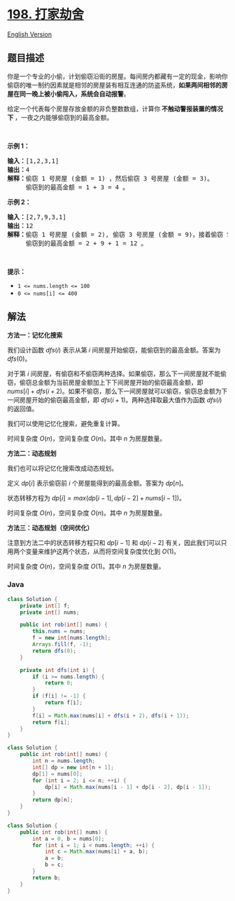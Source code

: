# [198. 打家劫舍](https://leetcode.cn/problems/house-robber)

[English Version](/solution/0100-0199/0198.House%20Robber/README_EN.md)

## 题目描述

<p>你是一个专业的小偷，计划偷窃沿街的房屋。每间房内都藏有一定的现金，影响你偷窃的唯一制约因素就是相邻的房屋装有相互连通的防盗系统，<strong>如果两间相邻的房屋在同一晚上被小偷闯入，系统会自动报警</strong>。</p>

<p>给定一个代表每个房屋存放金额的非负整数数组，计算你<strong> 不触动警报装置的情况下 </strong>，一夜之内能够偷窃到的最高金额。</p>

<p> </p>

<p><strong>示例 1：</strong></p>

<pre>
<strong>输入：</strong>[1,2,3,1]
<strong>输出：</strong>4
<strong>解释：</strong>偷窃 1 号房屋 (金额 = 1) ，然后偷窃 3 号房屋 (金额 = 3)。
     偷窃到的最高金额 = 1 + 3 = 4 。</pre>

<p><strong>示例 2：</strong></p>

<pre>
<strong>输入：</strong>[2,7,9,3,1]
<strong>输出：</strong>12
<strong>解释：</strong>偷窃 1 号房屋 (金额 = 2), 偷窃 3 号房屋 (金额 = 9)，接着偷窃 5 号房屋 (金额 = 1)。
     偷窃到的最高金额 = 2 + 9 + 1 = 12 。
</pre>

<p> </p>

<p><strong>提示：</strong></p>

<ul>
	<li><code>1 <= nums.length <= 100</code></li>
	<li><code>0 <= nums[i] <= 400</code></li>
</ul>

## 解法

**方法一：记忆化搜索**

我们设计函数 $dfs(i)$ 表示从第 $i$ 间房屋开始偷窃，能偷窃到的最高金额。答案为 $dfs(0)$。

对于第 $i$ 间房屋，有偷窃和不偷窃两种选择。如果偷窃，那么下一间房屋就不能偷窃，偷窃总金额为当前房屋金额加上下下间房屋开始的偷窃最高金额，即 $nums[i] + dfs(i + 2)$。如果不偷窃，那么下一间房屋就可以偷窃，偷窃总金额为下一间房屋开始的偷窃最高金额，即 $dfs(i + 1)$。两种选择取最大值作为函数 $dfs(i)$ 的返回值。

我们可以使用记忆化搜索，避免重复计算。

时间复杂度 $O(n)$，空间复杂度 $O(n)$。其中 $n$ 为房屋数量。

**方法二：动态规划**

我们也可以将记忆化搜索改成动态规划。

定义 $dp[i]$ 表示偷窃前 $i$ 个房屋能得到的最高金额。答案为 $dp[n]$。

状态转移方程为 $dp[i] = max(dp[i - 1], dp[i - 2] + nums[i - 1])$。

时间复杂度 $O(n)$，空间复杂度 $O(n)$。其中 $n$ 为房屋数量。

**方法三：动态规划（空间优化）**

注意到方法二中的状态转移方程只和 $dp[i - 1]$ 和 $dp[i - 2]$ 有关，因此我们可以只用两个变量来维护这两个状态，从而将空间复杂度优化到 $O(1)$。

时间复杂度 $O(n)$，空间复杂度 $O(1)$。其中 $n$ 为房屋数量。

### **Java**

```java
class Solution {
    private int[] f;
    private int[] nums;

    public int rob(int[] nums) {
        this.nums = nums;
        f = new int[nums.length];
        Arrays.fill(f, -1);
        return dfs(0);
    }

    private int dfs(int i) {
        if (i >= nums.length) {
            return 0;
        }
        if (f[i] != -1) {
            return f[i];
        }
        f[i] = Math.max(nums[i] + dfs(i + 2), dfs(i + 1));
        return f[i];
    }
}
```

```java
class Solution {
    public int rob(int[] nums) {
        int n = nums.length;
        int[] dp = new int[n + 1];
        dp[1] = nums[0];
        for (int i = 2; i <= n; ++i) {
            dp[i] = Math.max(nums[i - 1] + dp[i - 2], dp[i - 1]);
        }
        return dp[n];
    }
}
```

```java
class Solution {
    public int rob(int[] nums) {
        int a = 0, b = nums[0];
        for (int i = 1; i < nums.length; ++i) {
            int c = Math.max(nums[i] + a, b);
            a = b;
            b = c;
        }
        return b;
    }
}
```
